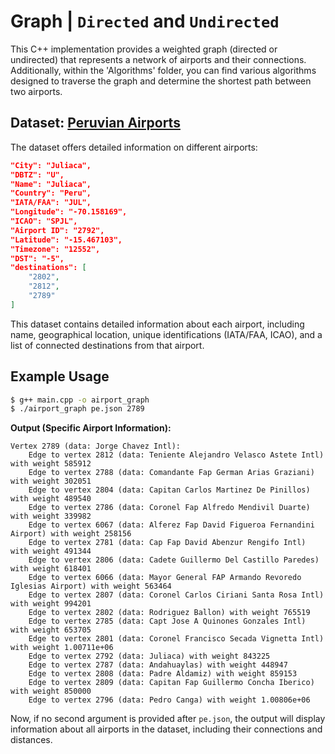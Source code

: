 # **Graph | `Directed` and `Undirected`**

This C++ implementation provides a weighted graph (directed or undirected) that represents a network of airports and their connections. Additionally, within the 'Algorithms' folder, you can find various algorithms designed to traverse the graph and determine the shortest path between two airports.

## **Dataset: [Peruvian Airports](https://raw.githubusercontent.com/n4ndp/Graph/main/data/pe.json?token=GHSAT0AAAAAACJDGABQ3DNPYXUHO5DQNDYMZKXFZJQ)**

The dataset offers detailed information on different airports:

```json
"City": "Juliaca",
"DBTZ": "U",
"Name": "Juliaca",
"Country": "Peru",
"IATA/FAA": "JUL",
"Longitude": "-70.158169",
"ICAO": "SPJL",
"Airport ID": "2792",
"Latitude": "-15.467103",
"Timezone": "12552",
"DST": "-5",
"destinations": [
    "2802",
    "2812",
    "2789"
]
```

This dataset contains detailed information about each airport, including name, geographical location, unique identifications (IATA/FAA, ICAO), and a list of connected destinations from that airport.

## **Example Usage**

```bash
$ g++ main.cpp -o airport_graph
$ ./airport_graph pe.json 2789
```

**Output (Specific Airport Information):**

```textplain
Vertex 2789 (data: Jorge Chavez Intl):
    Edge to vertex 2812 (data: Teniente Alejandro Velasco Astete Intl) with weight 585912
    Edge to vertex 2788 (data: Comandante Fap German Arias Graziani) with weight 302051
    Edge to vertex 2804 (data: Capitan Carlos Martinez De Pinillos) with weight 489540
    Edge to vertex 2786 (data: Coronel Fap Alfredo Mendivil Duarte) with weight 339982
    Edge to vertex 6067 (data: Alferez Fap David Figueroa Fernandini Airport) with weight 258156
    Edge to vertex 2781 (data: Cap Fap David Abenzur Rengifo Intl) with weight 491344
    Edge to vertex 2806 (data: Cadete Guillermo Del Castillo Paredes) with weight 618401
    Edge to vertex 6066 (data: Mayor General FAP Armando Revoredo Iglesias Airport) with weight 563464
    Edge to vertex 2807 (data: Coronel Carlos Ciriani Santa Rosa Intl) with weight 994201
    Edge to vertex 2802 (data: Rodriguez Ballon) with weight 765519
    Edge to vertex 2785 (data: Capt Jose A Quinones Gonzales Intl) with weight 653705
    Edge to vertex 2801 (data: Coronel Francisco Secada Vignetta Intl) with weight 1.00711e+06
    Edge to vertex 2792 (data: Juliaca) with weight 843225
    Edge to vertex 2787 (data: Andahuaylas) with weight 448947
    Edge to vertex 2808 (data: Padre Aldamiz) with weight 859153
    Edge to vertex 2809 (data: Capitan Fap Guillermo Concha Iberico) with weight 850000
    Edge to vertex 2796 (data: Pedro Canga) with weight 1.00806e+06
```

Now, if no second argument is provided after `pe.json`, the output will display information about all airports in the dataset, including their connections and distances.
